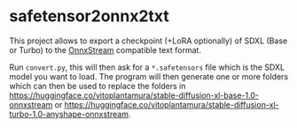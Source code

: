 ﻿# safetensor2onnx2txt

This project allows to export a checkpoint (+LoRA optionally) of SDXL (Base or Turbo) to the [OnnxStream](https://github.com/vitoplantamura/OnnxStream) compatible text format.

Run `convert.py`, this will then ask for a `*.safetensors` file which is the SDXL model you want to load.
The program will then generate one or more folders which can then be used to replace the folders in https://huggingface.co/vitoplantamura/stable-diffusion-xl-base-1.0-onnxstream or https://huggingface.co/vitoplantamura/stable-diffusion-xl-turbo-1.0-anyshape-onnxstream.
